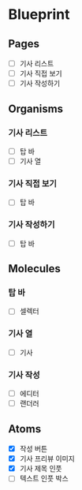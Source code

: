 # Blueprint

## Pages

- [ ] 기사 리스트
- [ ] 기사 직접 보기
- [ ] 기사 작성하기

## Organisms

### 기사 리스트

- [ ] 탑 바
- [ ] 기사 열

### 기사 직접 보기

- [ ] 탑 바

### 기사 작성하기

- [ ] 탑 바

## Molecules

### 탑 바

- [ ] 셀렉터

### 기사 열

- [ ] 기사

### 기사 작성

- [ ] 에디터
- [ ] 랜더러

## Atoms

- [x] 작성 버튼
- [x] 기사 프리뷰 이미지
- [x] 기사 제목 인풋
- [ ] 텍스트 인풋 박스